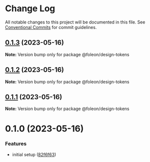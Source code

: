 # Change Log

All notable changes to this project will be documented in this file.
See [Conventional Commits](https://conventionalcommits.org) for commit guidelines.

## [0.1.3](https://github.com/emunhoz/foleon-project/compare/@foleon/design-tokens@0.1.2...@foleon/design-tokens@0.1.3) (2023-05-16)

**Note:** Version bump only for package @foleon/design-tokens

## [0.1.2](https://github.com/emunhoz/foleon-project/compare/@foleon/design-tokens@0.1.1...@foleon/design-tokens@0.1.2) (2023-05-16)

**Note:** Version bump only for package @foleon/design-tokens

## [0.1.1](https://github.com/emunhoz/foleon-project/compare/@foleon/design-tokens@0.1.0...@foleon/design-tokens@0.1.1) (2023-05-16)

**Note:** Version bump only for package @foleon/design-tokens

# 0.1.0 (2023-05-16)

### Features

- initial setup ([82f6f63](https://github.com/emunhoz/foleon-project/commit/82f6f6392cd3ebc1705bb6bbc20bdd67049e5c17))
